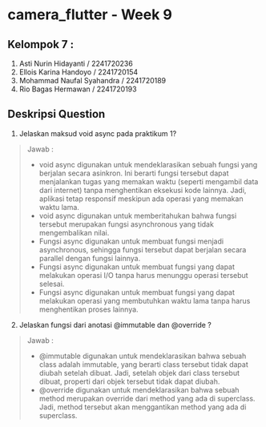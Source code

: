 # camera_flutter -  Week 9

## Kelompok 7 :
1. Asti Nurin Hidayanti / 2241720236 
2. Ellois Karina Handoyo / 2241720154 
3. Mohammad Naufal Syahandra / 2241720189 
4. Rio Bagas Hermawan / 2241720193

## Deskripsi Question
1. Jelaskan maksud void async pada praktikum 1?
> Jawab :
> - void async digunakan untuk mendeklarasikan sebuah fungsi yang berjalan secara asinkron. Ini berarti fungsi tersebut dapat menjalankan tugas yang memakan waktu (seperti mengambil data dari internet) tanpa menghentikan eksekusi kode lainnya. Jadi, aplikasi tetap responsif meskipun ada operasi yang memakan waktu lama.
> - void async digunakan untuk memberitahukan bahwa fungsi tersebut merupakan fungsi asynchronous yang tidak mengembalikan nilai.
> - Fungsi async digunakan untuk membuat fungsi menjadi asynchronous, sehingga fungsi tersebut dapat berjalan secara parallel dengan fungsi lainnya.
> - Fungsi async digunakan untuk membuat fungsi yang dapat melakukan operasi I/O tanpa harus menunggu operasi tersebut selesai.
> - Fungsi async digunakan untuk membuat fungsi yang dapat melakukan operasi yang membutuhkan waktu lama tanpa harus menghentikan proses lainnya.

2. Jelaskan fungsi dari anotasi @immutable dan @override ?
> Jawab :
> - @immutable digunakan untuk mendeklarasikan bahwa sebuah class adalah immutable, yang berarti class tersebut tidak dapat diubah setelah dibuat. Jadi, setelah objek dari class tersebut dibuat, properti dari objek tersebut tidak dapat diubah.
> - @override digunakan untuk mendeklarasikan bahwa sebuah method merupakan override dari method yang ada di superclass. Jadi, method tersebut akan menggantikan method yang ada di superclass.